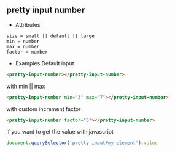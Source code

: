 ## pretty input number

- Attributes

```
size = small || default || large
min = number
max = number
factor = number
```
- Examples
Default input
```html
<pretty-input-number></pretty-input-number>
```
with min || max
```html
<pretty-input-number min="3" max="7"></pretty-input-number>
```
with custom increment factor
```html
<pretty-input-number factor="5"></pretty-input-number>
```
if you want to get the value with javascript
```js
document.querySelector('pretty-input#my-element').value
```